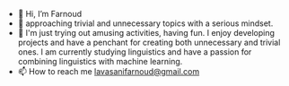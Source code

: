 - 👋 Hi, I’m Farnoud
- 👀 approaching trivial and unnecessary topics with a serious mindset. 
- 🌱 I'm just trying out amusing activities, having fun. I enjoy developing projects and have a penchant for creating both unnecessary and trivial ones. I am currently studying linguistics and have a passion for combining linguistics with machine learning.
- 📫 How to reach me lavasanifarnoud@gmail.com


